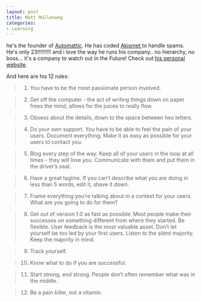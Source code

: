```yaml
---
layout: post
title: Matt Mullenweg
categories:
- Learning
---
```



he's the founder of [Automattic](http://automattic.com/). He has coded [Akismet ](http://akismet.com/)to handle spams. He's only 23!!!!!!!!! and i love the way he runs his company.. no hierarchy, no boss... it's a company to watch out in the Future! Check out [his personal website](http://photomatt.net/).

And here are his 12 rules:

> 1. You have to be the most passionate person involved.

> 2. Get off the computer - the act of writing things down on paper frees the mind, allows for the juices to really flow.

> 3. Obsess about the details, down to the space between two letters.

> 4. Do your own support. You have to be able to feel the pain of your users. Document everything. Make it as easy as possible for your users to contact you.

> 5. Blog every step of the way. Keep all of your users in the loop at all times - they will love you. Communicate with them and put them in the driver’s seat.

> 6. Have a great tagline. If you can’t describe what you are doing in less than 5 words, edit it, shave it down.

> 7. Frame everything you’re talking about in a context for your users. What are you going to do for them?

> 8. Get out of version 1.0 as fast as possible. Most people make their successes on something different from where they started. Be flexible. User feedback is the most valuable asset. Don’t let yourself be too led by your first users. Listen to the silent majority. Keep the majority in mind.

> 9. Track yourself.

> 10. Know what to do if you are successful.

> 11. Start strong, end strong. People don’t often remember what was in the middle.

> 12. Be a pain killer, not a vitamin.
